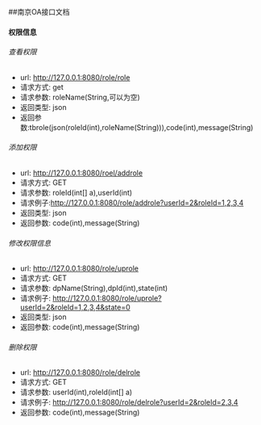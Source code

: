 ##南京OA接口文档

#### 权限信息

###### 查看权限


* url: http://127.0.0.1:8080/role/role
* 请求方式: get
* 请求参数: roleName(String,可以为空)
* 返回类型: json
* 返回参数:tbrole(json(roleId(int),roleName(String))),code(int),message(String)

 
###### 添加权限
* url: http://127.0.0.1:8080/roel/addrole
* 请求方式: GET
* 请求参数: roleId(int[] a),userId(int)
* 请求例子:http://127.0.0.1:8080/role/addrole?userId=2&roleId=1,2,3,4
* 返回类型: json
* 返回参数: code(int),message(String)


###### 修改权限信息
* url: http://127.0.0.1:8080/role/uprole
* 请求方式: GET
* 请求参数: dpName(String),dpId(int),state(int)
* 请求例子: http://127.0.0.1:8080/role/uprole?userId=2&roleId=1,2,3,4&state=0
* 返回类型: json
* 返回参数: code(int),message(String)

###### 删除权限
* url: http://127.0.0.1:8080/role/delrole
* 请求方式: GET
* 请求参数: userId(int),roleId(int[] a)
* 请求例子: http://127.0.0.1:8080/role/delrole?userId=2&roleId=2,3,4
* 返回参数: code(int),message(String)
